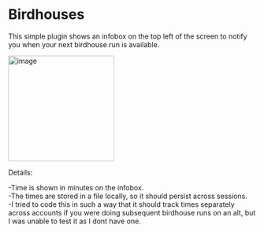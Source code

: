 # Birdhouses
This simple plugin shows an infobox on the top left of the screen to notify you when your next birdhouse run is available. 

<img width="215" alt="image" src="https://github.com/cavine/birdhouses/assets/11843041/afebc6b0-9441-4f4a-8936-bfdd54fd4846">


Details:

-Time is shown in minutes on the infobox.<br />
-The times are stored in a file locally, so it should persist across sessions.<br />
-I tried to code this in such a way that it should track times separately across accounts if you were doing subsequent birdhouse runs on an alt, but I was unable to test it as I dont have one.

